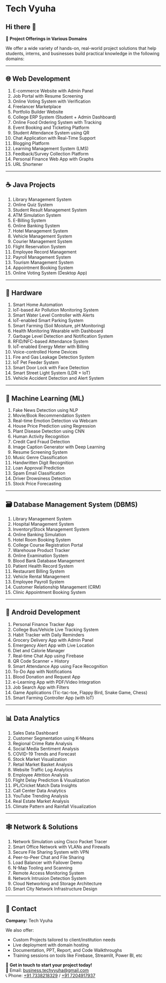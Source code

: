# Tech Vyuha

## Hi there 👋  
🚀 **Project Offerings in Various Domains**

We offer a wide variety of hands-on, real-world project solutions that help students, interns, and businesses build practical knowledge in the following domains:

---

## 🌐 Web Development

1. E-commerce Website with Admin Panel  
2. Job Portal with Resume Screening  
3. Online Voting System with Verification  
4. Freelancer Marketplace  
5. Portfolio Builder Website  
6. College ERP System (Student + Admin Dashboard)  
7. Online Food Ordering System with Tracking  
8. Event Booking and Ticketing Platform  
9. Student Attendance System using QR  
10. Chat Application with Real-Time Support  
11. Blogging Platform  
12. Learning Management System (LMS)  
13. Feedback/Survey Collection Platform  
14. Personal Finance Web App with Graphs  
15. URL Shortener  

---

## ☕ Java Projects

1. Library Management System  
2. Online Quiz System  
3. Student Result Management System  
4. ATM Simulation System  
5. E-Billing System  
6. Online Banking System  
7. Hotel Management System  
8. Vehicle Management System  
9. Courier Management System  
10. Flight Reservation System  
11. Employee Record Management  
12. Payroll Management System  
13. Tourism Management System  
14. Appointment Booking System  
15. Online Voting System (Desktop App)  

---

## 📡 Hardware

1. Smart Home Automation  
2. IoT-based Air Pollution Monitoring System  
3. Smart Water Level Controller with Alerts  
4. IoT-enabled Smart Parking System  
5. Smart Farming (Soil Moisture, pH Monitoring)  
6. Health Monitoring Wearable with Dashboard  
7. Garbage Level Detection and Notification System  
8. RFID/NFC-based Attendance System  
9. IoT-enabled Energy Meter with Billing  
10. Voice-controlled Home Devices  
11. Fire and Gas Leakage Detection System  
12. IoT Pet Feeder System  
13. Smart Door Lock with Face Detection  
14. Smart Street Light System (LDR + IoT)  
15. Vehicle Accident Detection and Alert System  

---

## 🤖 Machine Learning (ML)

1. Fake News Detection using NLP  
2. Movie/Book Recommendation System  
3. Real-time Emotion Detection via Webcam  
4. House Price Prediction using Regression  
5. Plant Disease Detection using CNN  
6. Human Activity Recognition  
7. Credit Card Fraud Detection  
8. Image Caption Generator with Deep Learning  
9. Resume Screening System  
10. Music Genre Classification  
11. Handwritten Digit Recognition  
12. Loan Approval Prediction  
13. Spam Email Classification  
14. Driver Drowsiness Detection  
15. Stock Price Forecasting  

---

## 🗃️ Database Management System (DBMS)

1. Library Management System  
2. Hospital Management System  
3. Inventory/Stock Management System  
4. Online Banking Simulation  
5. Hotel Room Booking System  
6. College Course Registration Portal  
7. Warehouse Product Tracker  
8. Online Examination System  
9. Blood Bank Database Management  
10. Patient Health Record System  
11. Restaurant Billing System  
12. Vehicle Rental Management  
13. Employee Payroll System  
14. Customer Relationship Management (CRM)  
15. Clinic Appointment Booking System  

---

## 📱 Android Development

1. Personal Finance Tracker App  
2. College Bus/Vehicle Live Tracking System  
3. Habit Tracker with Daily Reminders  
4. Grocery Delivery App with Admin Panel  
5. Emergency Alert App with Live Location  
6. Diet and Calorie Manager  
7. Real-time Chat App using Firebase  
8. QR Code Scanner + History  
9. Smart Attendance App using Face Recognition  
10. To-Do App with Notifications  
11. Blood Donation and Request App  
12. e-Learning App with PDF/Video Integration  
13. Job Search App with Filters  
14. Game Applications (Tic-tac-toe, Flappy Bird, Snake Game, Chess)  
15. Smart Farming Controller App (with IoT)  

---

## 📊 Data Analytics

1. Sales Data Dashboard  
2. Customer Segmentation using K-Means  
3. Regional Crime Rate Analysis  
4. Social Media Sentiment Analysis  
5. COVID-19 Trends and Forecast  
6. Stock Market Visualization  
7. Retail Market Basket Analysis  
8. Website Traffic Log Analytics  
9. Employee Attrition Analysis  
10. Flight Delay Prediction & Visualization  
11. IPL/Cricket Match Data Insights  
12. Call Center Data Analytics  
13. YouTube Trending Analysis  
14. Real Estate Market Analysis  
15. Climate Pattern and Rainfall Visualization  

---

## 🕸️ Network & Solutions

1. Network Simulation using Cisco Packet Tracer  
2. Smart Office Network with VLANs and Firewalls  
3. Secure File Sharing System with VPN  
4. Peer-to-Peer Chat and File Sharing  
5. Load Balancer with Failover Demo  
6. N-Map Tooling and Scanning  
7. Remote Access Monitoring System  
8. Network Intrusion Detection System  
9. Cloud Networking and Storage Architecture  
10. Smart City Network Infrastructure Design  

---

## 💼 Contact

**Company:** Tech Vyuha

We also offer:  
- Custom Projects tailored to client/institution needs  
- Live deployment with domain hosting  
- Documentation, PPT, Report, and Code Walkthroughs  
- Training sessions on tools like Firebase, Streamlit, Power BI, etc  

📩 **Get in touch to start your project today!**  
📧 Email: [business.techvyuha@gmail.com](mailto:business.techvyuha@gmail.com)  
📞 Phone: [+91 7338218329](tel:+917338218329) / [+91 7204917937](tel:+917204917937)
